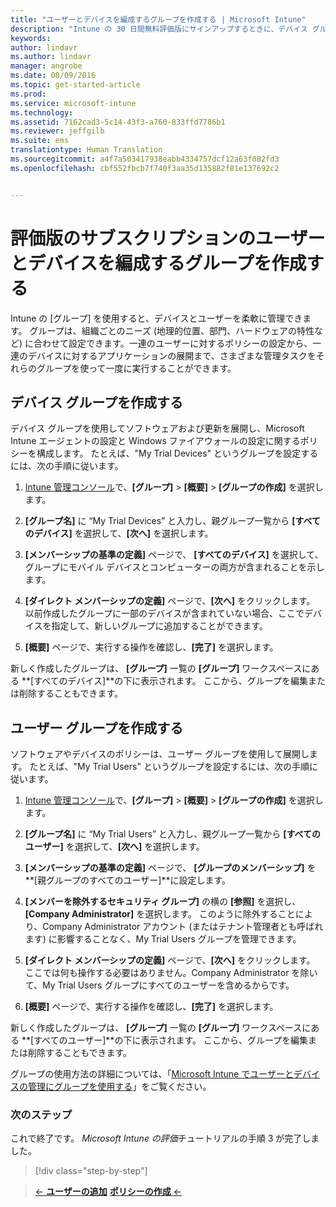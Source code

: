 ```yaml
---
title: "ユーザーとデバイスを編成するグループを作成する | Microsoft Intune"
description: "Intune の 30 日間無料評価版にサインアップするときに、デバイス グループとユーザー グループを作成する方法"
keywords: 
author: lindavr
ms.author: lindavr
manager: angrobe
ms.date: 08/09/2016
ms.topic: get-started-article
ms.prod: 
ms.service: microsoft-intune
ms.technology: 
ms.assetid: 7162cad3-5c14-43f3-a760-833ffd7786b1
ms.reviewer: jeffgilb
ms.suite: ems
translationtype: Human Translation
ms.sourcegitcommit: a4f7a503417938eabb4334757dcf12a63f082fd3
ms.openlocfilehash: cbf552fbcb7f740f3aa35d135882f81e137692c2


---
```


# 評価版のサブスクリプションのユーザーとデバイスを編成するグループを作成する
Intune の [グループ] を使用すると、デバイスとユーザーを柔軟に管理できます。 グループは、組織ごとのニーズ (地理的位置、部門、ハードウェアの特性など) に合わせて設定できます。一連のユーザーに対するポリシーの設定から、一連のデバイスに対するアプリケーションの展開まで、さまざまな管理タスクをそれらのグループを使って一度に実行することができます。

## デバイス グループを作成する
デバイス グループを使用してソフトウェアおよび更新を展開し、Microsoft Intune エージェントの設定と Windows ファイアウォールの設定に関するポリシーを構成します。 たとえば、"My Trial Devices" というグループを設定するには、次の手順に従います。

1.  [Intune 管理コンソール](https://manage.microsoft.com/)で、**[グループ]** &gt; **[概要]** &gt; **[グループの作成]** を選択します。

2.  **[グループ名]** に “My Trial Devices” と入力し、親グループ一覧から **[すべてのデバイス]** を選択して、**[次へ]** を選択します。

3.  **[メンバーシップの基準の定義]** ページで、 **[すべてのデバイス]** を選択して、グループにモバイル デバイスとコンピューターの両方が含まれることを示します。

4.  **[ダイレクト メンバーシップの定義]** ページで、**[次へ]** をクリックします。 以前作成したグループに一部のデバイスが含まれていない場合、ここでデバイスを指定して、新しいグループに追加することができます。

5.  **[概要]** ページで、実行する操作を確認し、**[完了]** を選択します。

新しく作成したグループは、 **[グループ]** 一覧の **[グループ]** ワークスペースにある **[すべてのデバイス]**の下に表示されます。 ここから、グループを編集または削除することもできます。

## ユーザー グループを作成する
ソフトウェアやデバイスのポリシーは、ユーザー グループを使用して展開します。 たとえば、"My Trial Users" というグループを設定するには、次の手順に従います。

1.  [Intune 管理コンソール](https://manage.microsoft.com/)で、**[グループ]** &gt; **[概要]** &gt; **[グループの作成]** を選択します。

2.  **[グループ名]** に “My Trial Users” と入力し、親グループ一覧から **[すべてのユーザー]** を選択して、**[次へ]** を選択します。

3.  **[メンバーシップの基準の定義]** ページで、 **[グループのメンバーシップ]** を **[親グループのすべてのユーザー]**に設定します。

4.  **[メンバーを除外するセキュリティ グループ]** の横の **[参照]** を選択し、**[Company Administrator]** を選択します。 このように除外することにより、Company Administrator アカウント (またはテナント管理者とも呼ばれます) に影響することなく、My Trial Users グループを管理できます。

5.  **[ダイレクト メンバーシップの定義]** ページで、**[次へ]** をクリックします。 ここでは何も操作する必要はありません。Company Administrator を除いて、My Trial Users グループにすべてのユーザーを含めるからです。

6.  **[概要]** ページで、実行する操作を確認し、**[完了]** を選択します。

新しく作成したグループは、 **[グループ]** 一覧の **[グループ]** ワークスペースにある **[すべてのユーザー]**の下に表示されます。 ここから、グループを編集または削除することもできます。

グループの使用方法の詳細については、「[Microsoft Intune でユーザーとデバイスの管理にグループを使用する](/Intune/Deploy-Use/use-groups-to-manage-users-and-devices-with-microsoft-intune)」をご覧ください。

### 次のステップ
これで終了です。 *Microsoft Intune の評価*チュートリアルの手順 3 が完了しました。

>[!div class="step-by-step"]

>[&larr; **ユーザーの追加**](.\get-started-with-a-30-day-trial-of-microsoft-intune-step-2.md)     [**ポリシーの作成** &larr;](.\get-started-with-a-30-day-trial-of-microsoft-intune-step-4.md)  



<!--HONumber=Oct16_HO4-->


